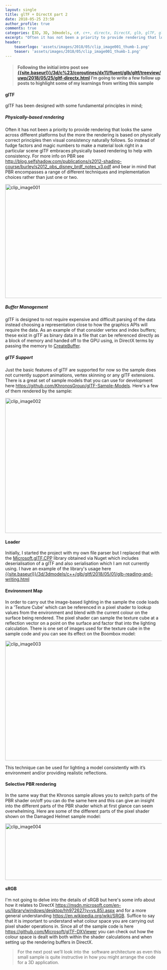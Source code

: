 ```yaml
---
layout: single
title: glTF + DirectX part 2
date: 2018-05-25 23:50
author_profile: true
comments: true
categories: [3D, 3D, 3dmodels, c#, c++, directx, DirectX, glb, glTF, gltf]
excerpt: "Often it has not been a priority to provide rendering that looks the same across different platforms but the more the rendering is based on physically correct principles then visual consistency naturally follows..."
header:
    teaserlogo: 'assets/images/2018/05/clip_image001_thumb-1.png'
    teaser: 'assets/images/2018/05/clip_image001_thumb-1.png'
---
```

<blockquote>
<h4>Following the initial intro post see <a title="{{site.baseurl}}/3d/c%23/coroutines/dx11/fluent/glb/gltf/treeview/uwp/2018/05/25/gltf-directx.html" href="{{site.baseurl}}/3d/c%23/coroutines/dx11/fluent/glb/gltf/treeview/uwp/2018/05/25/gltf-directx.html">{{site.baseurl}}/3d/c%23/coroutines/dx11/fluent/glb/gltf/treeview/uwp/2018/05/25/gltf-directx.html</a> I’m going to write a few follow up posts to highlight some of my learnings from writing this sample</h4>
</blockquote>
<h4>glTF</h4>
glTF has been designed with some fundamental principles in mind;
<h5>Physically-based rendering</h5>
Often it has not been a priority to provide rendering that looks the same across different platforms but the more the rendering is based on physically correct principles then visual consistency naturally follows. So instead of fudge factors and magic numbers to make a material look right in a particular scene glTF embraces physically based rendering to help with consistency. For more info on PBR see <a href="http://blog.selfshadow.com/publications/s2012-shading-course/burley/s2012_pbs_disney_brdf_notes_v3.pdf">http://blog.selfshadow.com/publications/s2012-shading-course/burley/s2012_pbs_disney_brdf_notes_v3.pdf</a> and bear in mind that PBR encompasses a range of different techniques and implementation choices rather than just one or two.

<a href="{{ site.baseurl }}/assets/images/2018/05/clip_image001-1.png"><img style="display: inline; background-image: none;" title="clip_image001" src="{{ site.baseurl }}/assets/images/2018/05/clip_image001_thumb-1.png" alt="clip_image001" width="652" height="366" border="0" /></a>
<h5>Buffer Management</h5>
glTF is designed to not require expensive and difficult parsing of the data instead choosing a representation close to how the graphics APIs will require the data. As an example of that consider vertex and index buffers; these exist in glTF as binary data in a file that can be referenced directly as a block of memory and handed off to the GPU using, in DirectX terms by passing the memory to <a href="https://msdn.microsoft.com/en-us/library/windows/desktop/ff476501(v=vs.85).aspx" target="_blank" rel="noopener">CreateBuffer</a>.
<h5>glTF Support</h5>
Just the basic features of glTF are supported for now so the sample does not currently support animations, vertex skinning or any glTF extensions. There is a great set of sample models that you can use for development here <a href="https://github.com/KhronosGroup/glTF-Sample-Models">https://github.com/KhronosGroup/glTF-Sample-Models</a>. Here's a few of them rendered by the sample:

<a href="{{ site.baseurl }}/assets/images/2018/05/clip_image002-1.png"><img style="display: inline; background-image: none;" title="clip_image002" src="{{ site.baseurl }}/assets/images/2018/05/clip_image002_thumb-1.png" alt="clip_image002" width="670" height="434" border="0" /></a>
<h4>Loader</h4>
Initially, I started the project with my own file parser but I replaced that with the <a href="https://www.nuget.org/packages/Microsoft.glTF.CPP" target="_blank" rel="noopener">Microsoft.glTF.CPP</a> library obtained via Nuget which includes deserialisation of a glTF and also serialisation which I am not currently using. I have an example of the library's usage here <a href="{{site.baseurl}}/3d/3dmodels/c++/glb/gltf/2018/05/01/glb-reading-and-writing.html">{{site.baseurl}}/3d/3dmodels/c++/glb/gltf/2018/05/01/glb-reading-and-writing.html</a>
<h4>Environment Map</h4>
In order to carry out the image-based lighting in the sample the code loads in a 'Texture Cube' which can be referenced in a pixel shader to lookup values from the environment and blend with the current colour on the surface being rendered. The pixel shader can sample the texture cube at a reflection vector on a point on the surface and factor that into the lighting calculation. There is one set of images used for the texture cube in the sample code and you can see its effect on the Boombox model:

<a href="{{ site.baseurl }}/assets/images/2018/05/clip_image003.png"><img style="display: inline; background-image: none;" title="clip_image003" src="{{ site.baseurl }}/assets/images/2018/05/clip_image003_thumb.png" alt="clip_image003" width="661" height="385" border="0" /></a>

This technique can be used for lighting a model consistently with it’s environment and/or providing realistic reflections.
<h4>Selective PBR rendering</h4>
In the same way that the Khronos sample allows you to switch parts of the PBR shader on/off you can do the same here and this can give an insight into the different parts of the PBR shader which at first glance can seem overwhelming. Here are some of the different parts of the pixel shader shown on the Damaged Helmet sample model:

<a href="{{ site.baseurl }}/assets/images/2018/05/clip_image004.png"><img style="display: inline; background-image: none;" title="clip_image004" src="{{ site.baseurl }}/assets/images/2018/05/clip_image004_thumb.png" alt="clip_image004" width="670" height="182" border="0" /></a>
<h4>sRGB</h4>
I'm not going to delve into the details of sRGB but here's some info about how it relates to DirectX <a href="https://msdn.microsoft.com/en-us/library/windows/desktop/hh972627(v=vs.85).aspx">https://msdn.microsoft.com/en-us/library/windows/desktop/hh972627(v=vs.85).aspx</a> and for a more general understanding <a href="https://en.wikipedia.org/wiki/SRGB">https://en.wikipedia.org/wiki/SRGB</a>. Suffice to say that it is important to understand what colour space you are carrying out pixel shader operations in. Since all of the sample code is here <a title="https://github.com/Microsoft/glTF-DXViewer" href="https://github.com/Microsoft/glTF-DXViewer">https://github.com/Microsoft/glTF-DXViewer</a> you can check out how the colour space is dealt with both within the shader calculations and when setting up the rendering buffers in DirectX.
<blockquote>For the next post we’ll look into the  software architecture as even this small sample is quite instructive in how you might arrange the code for a 3D application.</blockquote>
